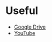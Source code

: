 # Useful

 - [Google Drive][google-drive-materials]
 - [YouTube][youtube]

[google-drive-materials]:https://drive.google.com/drive/folders/1_x4A8rfv57Rhmgv6dZ0gEnb_hCZ_19WH
[youtube]: https://www.youtube.com/playlist?list=PLEEyllzHN_sLqZnmaC7WUP6VWPZDkiOap
